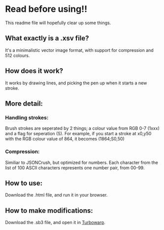 # Read before using!!
This readme file will hopefully clear up some things.

## What exactly is a .xsv file?
It's a minimalistic vector image format, with support for compression and 512 colours.

## How does it work?
It works by drawing lines, and picking the pen up when it starts a new stroke.

## More detail:
### Handling strokes:
Brush strokes are seperated by 2 things; a colour value from RGB 0-7 (1xxx) and a flag for seperation (S). For example, if you start a stroke at x0,y50 with the RGB colour value of 864, it becomes (1864;S0,50)
### Compression:
Similiar to JSONCrush, but optimized for numbers. Each character from the list of 100 ASCII characters represents one number pair, from 00-99.

## How to use:
Download the .html file, and run it in your browser.
## How to make modifications:
Download the .sb3 file, and open it in [Turbowarp](https://turbowarp.org).
